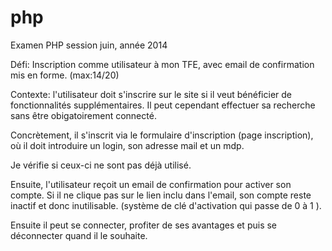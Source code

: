 php
===

Examen PHP session juin, année 2014


Défi: Inscription comme utilisateur à mon TFE, avec email de confirmation mis en forme. (max:14/20)

Contexte: l'utilisateur doit s'inscrire sur le site si il veut bénéficier de fonctionnalités supplémentaires. Il peut cependant effectuer sa recherche sans être obigatoirement connecté.

Concrètement, il s'inscrit via le formulaire d'inscription (page inscription), où il doit introduire un login, son adresse mail et un mdp.

Je vérifie si ceux-ci ne sont pas déjà utilisé. 

Ensuite, l'utilisateur reçoit un email de confirmation pour activer son compte. Si il ne clique pas sur le lien inclu dans l'email, son compte reste inactif et donc inutilisable. (système de clé d'activation qui passe de 0 à 1 ).

Ensuite il peut se connecter, profiter de ses avantages et puis se déconnecter quand il le souhaite. 
